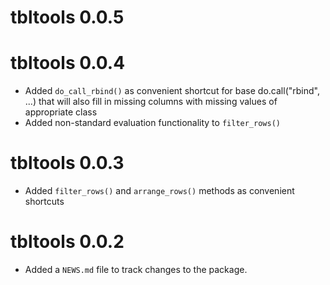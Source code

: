# tbltools 0.0.5

# tbltools 0.0.4

* Added `do_call_rbind()` as convenient shortcut for base do.call("rbind", ...) that will also fill in missing columns with missing values of appropriate class
* Added non-standard evaluation functionality to `filter_rows()`

# tbltools 0.0.3

* Added `filter_rows()` and `arrange_rows()` methods as convenient shortcuts

# tbltools 0.0.2

* Added a `NEWS.md` file to track changes to the package.

